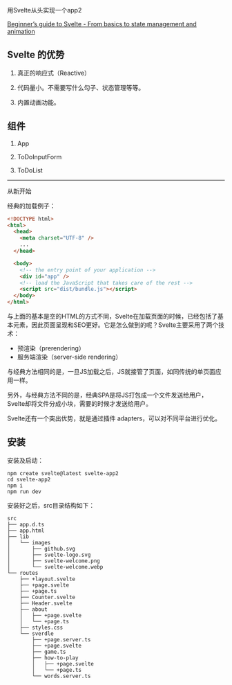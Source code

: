 
用Svelte从头实现一个app2

[Beginner’s guide to Svelte - From basics to state management and animation](https://www.twilio.com/blog/all-you-need-to-know-svelte)


## Svelte 的优势

1. 真正的响应式（Reactive）

2. 代码量小。不需要写什么勾子、状态管理等等。

3. 内置动画功能。


## 组件

1. App

2. ToDoInputForm

3. ToDoList





---------------------

从新开始

经典的加载例子：

```html
<!DOCTYPE html>
<html>
  <head>
    <meta charset="UTF-8" />
    ...
  </head>

  <body>
    <!-- the entry point of your application -->
    <div id="app" />
    <!-- load the JavaScript that takes care of the rest -->
    <script src="dist/bundle.js"></script>
  </body>
</html>
```

与上面的基本是空的HTML的方式不同，Svelte在加载页面的时候，已经包括了基本元素，因此页面呈现和SEO更好。它是怎么做到的呢？Svelte主要采用了两个技术：

- 预渲染（prerendering）
- 服务端渲染（server-side rendering）

与经典方法相同的是，一旦JS加载之后，JS就接管了页面，如同传统的单页面应用一样。

另外，与经典方法不同的是，经典SPA是将JS打包成一个文件发送给用户，Svelte却将文件分成小块，需要的时候才发送给用户。

Svelte还有一个突出优势，就是通过插件 adapters，可以对不同平台进行优化。


## 安装

安装及启动：

    npm create svelte@latest svelte-app2
    cd svelte-app2
    npm i
    npm run dev

安装好之后，src目录结构如下：

```
src
├── app.d.ts
├── app.html
├── lib
│   └── images
│       ├── github.svg
│       ├── svelte-logo.svg
│       ├── svelte-welcome.png
│       └── svelte-welcome.webp
└── routes
    ├── +layout.svelte
    ├── +page.svelte
    ├── +page.ts
    ├── Counter.svelte
    ├── Header.svelte
    ├── about
    │   ├── +page.svelte
    │   └── +page.ts
    ├── styles.css
    └── sverdle
        ├── +page.server.ts
        ├── +page.svelte
        ├── game.ts
        ├── how-to-play
        │   ├── +page.svelte
        │   └── +page.ts
        └── words.server.ts
```
